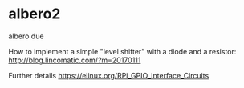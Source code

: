 # albero2
albero due

How to implement a simple "level shifter" with a diode and a resistor:
http://blog.lincomatic.com/?m=20170111

Further details
https://elinux.org/RPi_GPIO_Interface_Circuits
